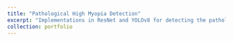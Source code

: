 ```yaml
---
title: "Pathological High Myopia Detection"
excerpt: "Implementations in ResNet and YOLOv8 for detecting the pathological high myopia<br/><img src='/images/500x300.png'>"
collection: portfolio
---
```

